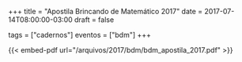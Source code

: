 +++
title = "Apostila Brincando de Matemático 2017"
date = 2017-07-14T08:00:00-03:00
draft = false

tags = ["cadernos"]
eventos = ["bdm"]
+++

{{< embed-pdf url="/arquivos/2017/bdm/bdm_apostila_2017.pdf" >}}
